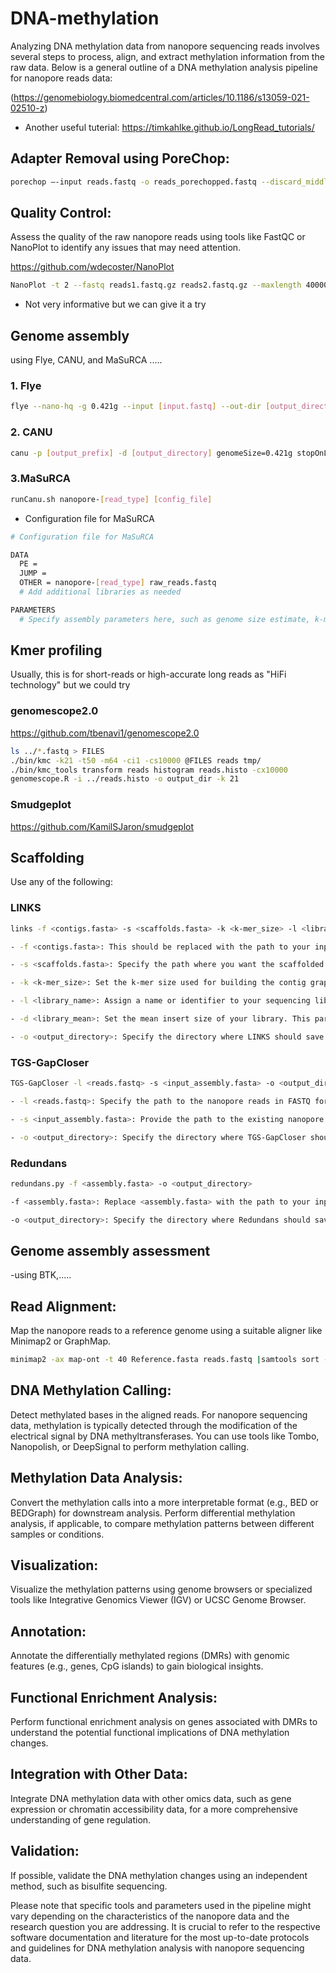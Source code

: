 # DNA-methylation
Analyzing DNA methylation data from nanopore sequencing reads involves several steps to process, align, and extract methylation information from the raw data. Below is a general outline of a DNA methylation analysis pipeline for nanopore reads data:

(https://genomebiology.biomedcentral.com/articles/10.1186/s13059-021-02510-z)  

- Another useful tuterial: https://timkahlke.github.io/LongRead_tutorials/


  
## Adapter Removal using PoreChop:

````bash
porechop –-input reads.fastq -o reads_porechopped.fastq --discard_middle
````
## Quality Control:

Assess the quality of the raw nanopore reads using tools like FastQC or NanoPlot to identify any issues that may need attention.

https://github.com/wdecoster/NanoPlot

````bash
NanoPlot -t 2 --fastq reads1.fastq.gz reads2.fastq.gz --maxlength 40000 --plots dot --legacy hex
````
- Not very informative but we can give it a try

## Genome assembly
using Flye, CANU, and MaSuRCA .....

### 1. Flye

````bash
flye --nano-hq -g 0.421g --input [input.fastq] --out-dir [output_directory] --scaffold -t 50
````
### 2. CANU

````bash
canu -p [output_prefix] -d [output_directory] genomeSize=0.421g stopOnLowCoverage=5 -nanopore-raw [input.fastq]
````
### 3.MaSuRCA

````bash
runCanu.sh nanopore-[read_type] [config_file]
````
- Configuration file for MaSuRCA

````bash
# Configuration file for MaSuRCA

DATA
  PE = 
  JUMP = 
  OTHER = nanopore-[read_type] raw_reads.fastq
  # Add additional libraries as needed

PARAMETERS
  # Specify assembly parameters here, such as genome size estimate, k-mer size, etc.

````
## Kmer profiling
Usually, this is for short-reads or high-accurate long reads as "HiFi technology" but we could try
### genomescope2.0
https://github.com/tbenavi1/genomescope2.0

````bash
ls ../*.fastq > FILES
./bin/kmc -k21 -t50 -m64 -ci1 -cs10000 @FILES reads tmp/
./bin/kmc_tools transform reads histogram reads.histo -cx10000
genomescope.R -i ../reads.histo -o output_dir -k 21
````

### Smudgeplot

https://github.com/KamilSJaron/smudgeplot


## Scaffolding
Use any of the following:

### LINKS

````bash
links -f <contigs.fasta> -s <scaffolds.fasta> -k <k-mer_size> -l <library_name> -d <library_mean> -o <output_directory>

- -f <contigs.fasta>: This should be replaced with the path to your input contig assembly in FASTA format.

- -s <scaffolds.fasta>: Specify the path where you want the scaffolded output to be saved in FASTA format.

- -k <k-mer_size>: Set the k-mer size used for building the contig graph. The choice of k-mer size depends on your data, but typical values range from 17 to 21.

- -l <library_name>: Assign a name or identifier to your sequencing library.

- -d <library_mean>: Set the mean insert size of your library. This parameter depends on the specific library preparation method and data you have. You may need to calculate this value based on your data or refer to the documentation of your sequencing library.

- -o <output_directory>: Specify the directory where LINKS should save the output files.
````
### TGS-GapCloser

````bash
TGS-GapCloser -l <reads.fastq> -s <input_assembly.fasta> -o <output_directory>

- -l <reads.fastq>: Specify the path to the nanopore reads in FASTQ format. These reads will be used to close gaps and improve the existing assembly.

- -s <input_assembly.fasta>: Provide the path to the existing nanopore assembly that you want to improve.

- -o <output_directory>: Specify the directory where TGS-GapCloser should save the improved assembly and other output files.
````

### Redundans

````bash
redundans.py -f <assembly.fasta> -o <output_directory>

-f <assembly.fasta>: Replace <assembly.fasta> with the path to your input nanopore assembly in FASTA format.

-o <output_directory>: Specify the directory where Redundans should save the output files, including the improved assembly.
````


## Genome assembly assessment 
-using BTK,.....
## Read Alignment:

Map the nanopore reads to a reference genome using a suitable aligner like Minimap2 or GraphMap.

````bash
minimap2 -ax map-ont -t 40 Reference.fasta reads.fastq |samtools sort -@40 -O BAM -o mapped.bam -
````

## DNA Methylation Calling:

Detect methylated bases in the aligned reads. For nanopore sequencing data, methylation is typically detected through the modification of the electrical signal by DNA methyltransferases.
You can use tools like Tombo, Nanopolish, or DeepSignal to perform methylation calling.

## Methylation Data Analysis:

Convert the methylation calls into a more interpretable format (e.g., BED or BEDGraph) for downstream analysis.
Perform differential methylation analysis, if applicable, to compare methylation patterns between different samples or conditions.

## Visualization:

Visualize the methylation patterns using genome browsers or specialized tools like Integrative Genomics Viewer (IGV) or UCSC Genome Browser.

## Annotation:

Annotate the differentially methylated regions (DMRs) with genomic features (e.g., genes, CpG islands) to gain biological insights.

## Functional Enrichment Analysis:

Perform functional enrichment analysis on genes associated with DMRs to understand the potential functional implications of DNA methylation changes.

## Integration with Other Data:

Integrate DNA methylation data with other omics data, such as gene expression or chromatin accessibility data, for a more comprehensive understanding of gene regulation.

## Validation:

If possible, validate the DNA methylation changes using an independent method, such as bisulfite sequencing.

Please note that specific tools and parameters used in the pipeline might vary depending on the characteristics of the nanopore data and the research question you are addressing. It is crucial to refer to the respective software documentation and literature for the most up-to-date protocols and guidelines for DNA methylation analysis with nanopore sequencing data.
